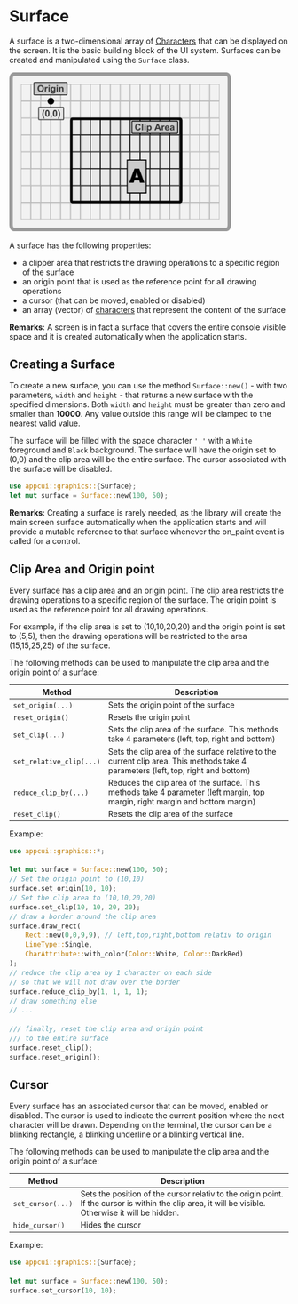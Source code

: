 # Surface

A surface is a two-dimensional array of [Characters](screen.md#character) that can be displayed on the screen. It is the basic building block of the UI system. Surfaces can be created and manipulated using the `Surface` class.

<img src="img/surface.png" width=400/>

A surface has the following properties:
- a clipper area that restricts the drawing operations to a specific region of the surface
- an origin point that is used as the reference point for all drawing operations
- a cursor (that can be moved, enabled or disabled)
- an array (vector) of [characters](screen.md#character) that represent the content of the surface

**Remarks**: A screen is in fact a surface that covers the entire console visible space and it is created automatically when the application starts.

## Creating a Surface

To create a new surface, you can use the method `Surface::new()` - with two parameters, `width` and `height` - that returns a new surface with the specified dimensions. Both `width` and `height` must be greater than zero and smaller than **10000**. Any value outside this range will be clamped to the nearest valid value.

The surface will be filled with the space character `' '` with a `White` foreground and `Black` background. The surface will have the origin set to (0,0) and the clip area will be the entire surface. The cursor associated with the surface will be disabled.

```rust
use appcui::graphics::{Surface};
let mut surface = Surface::new(100, 50);
```

**Remarks**: Creating a surface is rarely needed, as the library will create the main screen surface automatically when the application starts and will provide a mutable reference to that surface whenever the on_paint event is called for a control.

## Clip Area and Origin point

Every surface has a clip area and an origin point. The clip area restricts the drawing operations to a specific region of the surface. The origin point is used as the reference point for all drawing operations.

For example, if the clip area is set to (10,10,20,20) and the origin point is set to (5,5), then the drawing operations will be restricted to the area (15,15,25,25) of the surface.

The following methods can be used to manipulate the clip area and the origin point of a surface:

| Method                   | Description                                                                                                                       |
| ------------------------ | --------------------------------------------------------------------------------------------------------------------------------- |
| `set_origin(...)`        | Sets the origin point of the surface                                                                                              |
| `reset_origin()`         | Resets the origin point                                                                                                           |
| `set_clip(...)`          | Sets the clip area of the surface. This methods take 4 parameters (left, top, right and bottom)                                   |
| `set_relative_clip(...)` | Sets the clip area of the surface relative to the current clip area. This methods take 4 parameters (left, top, right and bottom) |
| `reduce_clip_by(...)`    | Reduces the clip area of the surface. This methods take 4 parameter (left margin, top margin, right margin and bottom margin)     |
| `reset_clip()`           | Resets the clip area of the surface                                                                                               |

Example:

```rust
use appcui::graphics::*;

let mut surface = Surface::new(100, 50);
// Set the origin point to (10,10)
surface.set_origin(10, 10);
// Set the clip area to (10,10,20,20)
surface.set_clip(10, 10, 20, 20);
// draw a border around the clip area
surface.draw_rect(
    Rect::new(0,0,9,9), // left,top,right,bottom relativ to origin
    LineType::Single,
    CharAttribute::with_color(Color::White, Color::DarkRed)
);
// reduce the clip area by 1 character on each side
// so that we will not draw over the border
surface.reduce_clip_by(1, 1, 1, 1);
// draw something else
// ...

/// finally, reset the clip area and origin point
/// to the entire surface
surface.reset_clip();
surface.reset_origin();
```

## Cursor

Every surface has an associated cursor that can be moved, enabled or disabled. The cursor is used to indicate the current position where the next character will be drawn.
Depending on the terminal, the cursor can be a blinking rectangle, a blinking underline or a blinking vertical line.

The following methods can be used to manipulate the clip area and the origin point of a surface:

| Method            | Description                                                                                                                                          |
| ----------------- | ---------------------------------------------------------------------------------------------------------------------------------------------------- |
| `set_cursor(...)` | Sets the position of the cursor relativ to the origin point. If the cursor is within the clip area, it will be visible. Otherwise it will be hidden. |
| `hide_cursor()`   | Hides the cursor                                                                                                                                     |

Example:

```rust
use appcui::graphics::{Surface};

let mut surface = Surface::new(100, 50);
surface.set_cursor(10, 10);
```

